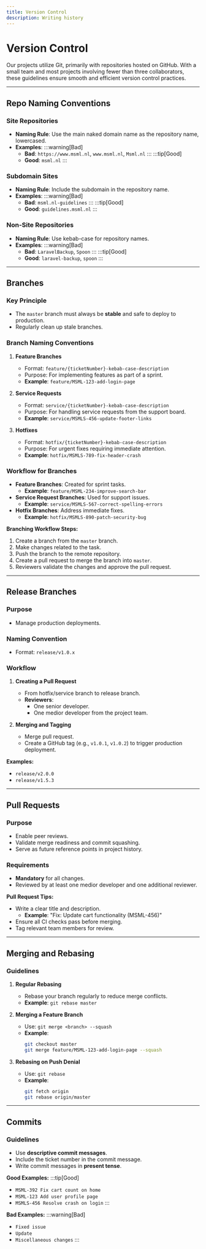 ```yaml
---
title: Version Control
description: Writing history
---
```

# Version Control

Our projects utilize Git, primarily with repositories hosted on GitHub. With a small team and most projects involving fewer than three collaborators, these guidelines ensure smooth and efficient version control practices.

---

## Repo Naming Conventions

### Site Repositories
- **Naming Rule**: Use the main naked domain name as the repository name, lowercased.
- **Examples**:
:::warning[Bad]
  - **Bad**: `https://www.msml.nl`, `www.msml.nl`, `Msml.nl`
:::
:::tip[Good]
  - **Good**: `msml.nl`
:::

### Subdomain Sites
- **Naming Rule**: Include the subdomain in the repository name.
- **Examples**:
:::warning[Bad]
  - **Bad**: `msml.nl-guidelines`
:::
:::tip[Good]
  - **Good**: `guidelines.msml.nl`
:::

### Non-Site Repositories
- **Naming Rule**: Use kebab-case for repository names.
- **Examples**:
:::warning[Bad]
  - **Bad**: `LaravelBackup`, `Spoon`
:::
:::tip[Good]
  - **Good**: `laravel-backup`, `spoon`
:::
---

## Branches

### Key Principle
- The `master` branch must always be **stable** and safe to deploy to production.
- Regularly clean up stale branches.

### Branch Naming Conventions

1. **Feature Branches**
   - Format: `feature/{ticketNumber}-kebab-case-description`
   - Purpose: For implementing features as part of a sprint.
   - **Example**: `feature/MSML-123-add-login-page`

2. **Service Requests**
   - Format: `service/{ticketNumber}-kebab-case-description`
   - Purpose: For handling service requests from the support board.
   - **Example**: `service/MSMLS-456-update-footer-links`

3. **Hotfixes**
   - Format: `hotfix/{ticketNumber}-kebab-case-description`
   - Purpose: For urgent fixes requiring immediate attention.
   - **Example**: `hotfix/MSMLS-789-fix-header-crash`

### Workflow for Branches

- **Feature Branches**: Created for sprint tasks.
  - **Example**: `feature/MSML-234-improve-search-bar`
- **Service Request Branches**: Used for support issues.
  - **Example**: `service/MSMLS-567-correct-spelling-errors`
- **Hotfix Branches**: Address immediate fixes.
  - **Example**: `hotfix/MSMLS-890-patch-security-bug`

**Branching Workflow Steps:**
1. Create a branch from the `master` branch.
2. Make changes related to the task.
3. Push the branch to the remote repository.
4. Create a pull request to merge the branch into `master`.
5. Reviewers validate the changes and approve the pull request.

---

## Release Branches

### Purpose
- Manage production deployments.

### Naming Convention
- Format: `release/v1.0.x`

### Workflow

1. **Creating a Pull Request**
   - From hotfix/service branch to release branch.
   - **Reviewers**: 
     - One senior developer.
     - One medior developer from the project team.

2. **Merging and Tagging**
   - Merge pull request.
   - Create a GitHub tag (e.g., `v1.0.1`, `v1.0.2`) to trigger production deployment.

**Examples:**
- `release/v2.0.0`
- `release/v1.5.3`

---

## Pull Requests

### Purpose
- Enable peer reviews.
- Validate merge readiness and commit squashing.
- Serve as future reference points in project history.

### Requirements
- **Mandatory** for all changes.
- Reviewed by at least one medior developer and one additional reviewer.

**Pull Request Tips:**
- Write a clear title and description.
  - **Example**: "Fix: Update cart functionality (MSML-456)"
- Ensure all CI checks pass before merging.
- Tag relevant team members for review.

---

## Merging and Rebasing

### Guidelines

1. **Regular Rebasing**
   - Rebase your branch regularly to reduce merge conflicts.
   - **Example**: `git rebase master`

2. **Merging a Feature Branch**
   - Use: `git merge <branch> --squash`
   - **Example**:
     ```bash
     git checkout master
     git merge feature/MSML-123-add-login-page --squash
     ```

3. **Rebasing on Push Denial**
   - Use: `git rebase`
   - **Example**:
     ```bash
     git fetch origin
     git rebase origin/master
     ```

---

## Commits

### Guidelines
- Use **descriptive commit messages**.
- Include the ticket number in the commit message.
- Write commit messages in **present tense**.

**Good Examples:**
:::tip[Good]
- `MSML-392 Fix cart count on home`
- `MSML-123 Add user profile page`
- `MSMLS-456 Resolve crash on login`
:::

**Bad Examples:**
:::warning[Bad]
- `Fixed issue`
- `Update`
- `Miscellaneous changes`
:::
